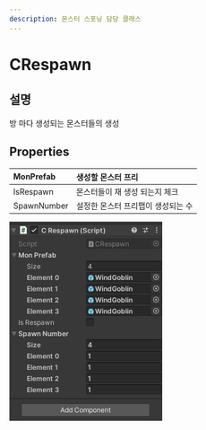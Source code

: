 ```yaml
---
description: 몬스터 스포닝 담당 클래스
---
```


# CRespawn

## 설명 

 방 마다 생성되는 몬스터들의 생성

## Properties

| MonPrefab | 생성할 몬스터 프리 |
| :--- | :--- |
| IsRespawn | 몬스터들이 재 생성 되는지 체크  |
| SpawnNumber | 설정한 몬스터 프리팹이 생성되는 수  |

![](../.gitbook/assets/s.png)

